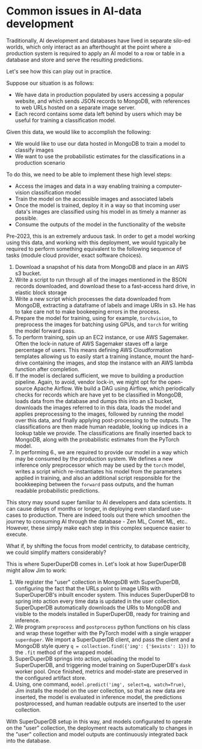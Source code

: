 # Common issues in AI-data development

Traditionally, AI development and databases have lived in separate silo-ed worlds, which 
only interact as an afterthought at the point where a production system is required to 
apply an AI model to a row or table in a database and store and serve the resulting predictions.

Let's see how this can play out in practice.

Suppose our situation is as follows:

- We have data in production populated by users accessing a popular website, and which sends JSON records to MongoDB, with references to web URLs hosted on a separate image server.
- Each record contains some data left behind by users which may be useful for training a classification model.

Given this data, we would like to accomplish the following:

- We would like to use our data hosted in MongoDB to train a model to classify images
- We want to use the probabilistic estimates for the classifications in a production scenario

To do this, we need to be able to implement these high level steps:

- Access the images and data in a way enabling training a computer-vision classification model
- Train the model on the accessible images and associated labels
- Once the model is trained, deploy it in a way so that incoming user data's images are classified using his model in as timely a manner as possible.
- Consume the outputs of the model in the functionality of the website

Pre-2023, this is an extremely arduous task. In order to get a model working using this data, and working with this deployment, we would typically be required to perform something equivalent to the following sequence of tasks (module cloud provider, exact software choices). 

1. Download a snapshot of his data from MongoDB and place in an AWS s3 bucket.
2. Write a script to run through all of the images mentioned in the BSON records downloaded, and download these to a fast-access hard drive, in elastic block storage
3. Write a new script which processes the data downloaded from MongoDB, extracting a dataframe of labels and image URIs in s3. He has to take care not to make bookeeping errors in the process.
4. Prepare the model for training, using for example, `torchvision`, to preprocess the images for batching using GPUs, and `torch` for writing the model forward pass.
5. To perform training, spin up an EC2 instance, or use AWS Sagemaker. Often the lock-in nature of AWS Sagemaker staves off a large percentage of users. This means defining AWS Cloudformation templates allowing us to easily start a training instance, mount the hard-drive containing the images, and stop the instance with an AWS lambda function after completion.
6. If the model is declared sufficient, we move to building a production pipeline. Again, to avoid, vendor lock-in, we might opt for the open-source Apache Airflow. We build a DAG using Airflow, which periodically checks for records which are have yet to be classified in MongoDB, loads data from the database and dumps this into an s3 bucket, downloads the images referred to in this data, loads the model and applies preprocessing to the images, followed by running the model over this data, and finally applying post-processing to the outputs. The classifications are then made human readable, looking up indices in a lookup table we provide. The classifications are finally inserted back to MongoDB, along with the probabilistic estimates from the PyTorch model. 
7. In performing 6., we are required to provide our model in a way which may be consumed by the production system. We defines a new inference only preprocessor which may be used by the `torch` model, writes a script which re-instantiates his model from the parameters applied in training, and also an additional script responsible for the bookkeeping between the `forward` pass outputs, and the human readable probabilistic predictions.

This story may sound super familiar to AI developers and data scientists. It can cause delays of months or longer, in deploying even standard use-cases to production. There are indeed tools out there which smoothen the journey to consuming AI through the database - Zen ML, Comet ML, etc.. However, these simply make each step in this complex sequence easier to execute. 

What if, by shifting the focus from model centricity, to database centricity, we could simplify matters considerably?

This is where SuperDuperDB comes in. Let's look at how SuperDuperDB might allow Jim to work:

1. We register the "user" collection in MongoDB with SuperDuperDB, configuring the fact that the URLs point to image 
   URIs with SuperDuperDB's inbuilt encoder system. This induces SuperDuperDB to spring into action every time data is updated
   in the user collection. SuperDuperDB automatically downloads the URIs to MongoDB and visible to the models installed in 
   SuperDuperDB, ready for training and inference.
2. We program `preprocess` and `postprocess` python functions on his class and wrap these together with the PyTorch model with a single wrapper `superduper`. 
   We import a SuperDuperDB client, and pass the client and a MongoDB style query `q = collection.find({'img': {'$exists': 1}})` 
   to the `.fit` method of the wrapped model.
3. SuperDuperDB springs into action, uploading the model to SuperDuperDB, and triggering model training on SuperDuperDB's `dask` worker pool.
   Once finished, metrics and model-state are preserved in the configured artifact store.
4. Using, one command, `model.predict('img', select=q, watch=True)`, Jim installs the model on the user collection, 
   so that as new data are inserted, the model is evaluated in inference model, 
   the predictions postprocessed, and human readable outputs are inserted to the user collection.
   
With SuperDuperDB setup in this way, and models configurated to operate on the "user" collection, 
the deployment reacts automatically to changes in the "user" collection and 
model outputs are continuously integrated back into the database.

